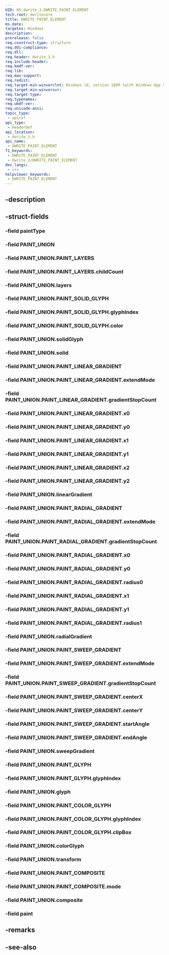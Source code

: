 ```yaml
---
UID: NS:dwrite_3.DWRITE_PAINT_ELEMENT
tech.root: dwritecore
title: DWRITE_PAINT_ELEMENT
ms.date: 
targetos: Windows
description: 
prerelease: false
req.construct-type: structure
req.ddi-compliance: 
req.dll: 
req.header: dwrite_3.h
req.include-header: 
req.kmdf-ver: 
req.lib: 
req.max-support: 
req.redist: 
req.target-min-winverclnt: Windows 10, version 1809 (with Windows App SDK 1.2 or later)
req.target-min-winversvr: 
req.target-type: 
req.typenames: 
req.umdf-ver: 
req.unicode-ansi: 
topic_type:
 - apiref
api_type:
 - HeaderDef
api_location:
 - dwrite_3.h
api_name:
 - DWRITE_PAINT_ELEMENT
f1_keywords:
 - DWRITE_PAINT_ELEMENT
 - dwrite_3/DWRITE_PAINT_ELEMENT
dev_langs:
 - c++
helpviewer_keywords:
 - DWRITE_PAINT_ELEMENT
---
```


## -description

## -struct-fields

### -field paintType

### -field PAINT_UNION

### -field PAINT_UNION.PAINT_LAYERS

### -field PAINT_UNION.PAINT_LAYERS.childCount

### -field PAINT_UNION.layers

### -field PAINT_UNION.PAINT_SOLID_GLYPH

### -field PAINT_UNION.PAINT_SOLID_GLYPH.glyphIndex

### -field PAINT_UNION.PAINT_SOLID_GLYPH.color

### -field PAINT_UNION.solidGlyph

### -field PAINT_UNION.solid

### -field PAINT_UNION.PAINT_LINEAR_GRADIENT

### -field PAINT_UNION.PAINT_LINEAR_GRADIENT.extendMode

### -field PAINT_UNION.PAINT_LINEAR_GRADIENT.gradientStopCount

### -field PAINT_UNION.PAINT_LINEAR_GRADIENT.x0

### -field PAINT_UNION.PAINT_LINEAR_GRADIENT.y0

### -field PAINT_UNION.PAINT_LINEAR_GRADIENT.x1

### -field PAINT_UNION.PAINT_LINEAR_GRADIENT.y1

### -field PAINT_UNION.PAINT_LINEAR_GRADIENT.x2

### -field PAINT_UNION.PAINT_LINEAR_GRADIENT.y2

### -field PAINT_UNION.linearGradient

### -field PAINT_UNION.PAINT_RADIAL_GRADIENT

### -field PAINT_UNION.PAINT_RADIAL_GRADIENT.extendMode

### -field PAINT_UNION.PAINT_RADIAL_GRADIENT.gradientStopCount

### -field PAINT_UNION.PAINT_RADIAL_GRADIENT.x0

### -field PAINT_UNION.PAINT_RADIAL_GRADIENT.y0

### -field PAINT_UNION.PAINT_RADIAL_GRADIENT.radius0

### -field PAINT_UNION.PAINT_RADIAL_GRADIENT.x1

### -field PAINT_UNION.PAINT_RADIAL_GRADIENT.y1

### -field PAINT_UNION.PAINT_RADIAL_GRADIENT.radius1

### -field PAINT_UNION.radialGradient

### -field PAINT_UNION.PAINT_SWEEP_GRADIENT

### -field PAINT_UNION.PAINT_SWEEP_GRADIENT.extendMode

### -field PAINT_UNION.PAINT_SWEEP_GRADIENT.gradientStopCount

### -field PAINT_UNION.PAINT_SWEEP_GRADIENT.centerX

### -field PAINT_UNION.PAINT_SWEEP_GRADIENT.centerY

### -field PAINT_UNION.PAINT_SWEEP_GRADIENT.startAngle

### -field PAINT_UNION.PAINT_SWEEP_GRADIENT.endAngle

### -field PAINT_UNION.sweepGradient

### -field PAINT_UNION.PAINT_GLYPH

### -field PAINT_UNION.PAINT_GLYPH.glyphIndex

### -field PAINT_UNION.glyph

### -field PAINT_UNION.PAINT_COLOR_GLYPH

### -field PAINT_UNION.PAINT_COLOR_GLYPH.glyphIndex

### -field PAINT_UNION.PAINT_COLOR_GLYPH.clipBox

### -field PAINT_UNION.colorGlyph

### -field PAINT_UNION.transform

### -field PAINT_UNION.PAINT_COMPOSITE

### -field PAINT_UNION.PAINT_COMPOSITE.mode

### -field PAINT_UNION.composite

### -field paint

## -remarks

## -see-also


